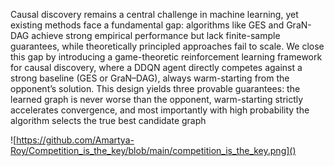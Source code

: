 Causal discovery remains a central challenge in machine learning, yet existing methods face a
fundamental gap: algorithms like GES and GraN-DAG achieve strong empirical performance but lack
finite-sample guarantees, while theoretically principled approaches fail to scale. We close this gap by
introducing a game-theoretic reinforcement learning framework for causal discovery, where a
DDQN agent directly competes against a strong baseline (GES or GraN–DAG), always warm-starting
from the opponent’s solution. This design yields three provable guarantees: the learned graph is
never worse than the opponent, warm-starting strictly accelerates convergence, and most importantly
with high probability the algorithm selects the true best candidate graph

![https://github.com/Amartya-Roy/Competition_is_the_key/blob/main/competition_is_the_key.png]()

